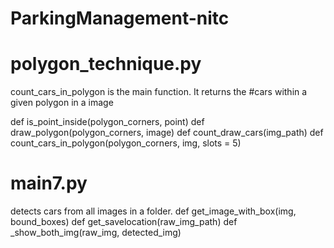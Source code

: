  # ParkingManagement-nitc
 
# polygon_technique.py
count_cars_in_polygon is the main function. It returns the #cars within a given polygon in a image

def is_point_inside(polygon_corners, point)
def draw_polygon(polygon_corners, image)
def count_draw_cars(img_path)
def count_cars_in_polygon(polygon_corners, img, slots = 5)
   
# main7.py
detects cars from all images in a folder.
def get_image_with_box(img, bound_boxes)
def get_savelocation(raw_img_path)
def _show_both_img(raw_img, detected_img)
